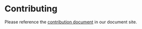 # Contributing

Please reference the [contribution document](https://oharastream.readthedocs.io/en/latest/contributing.html) in our document site.